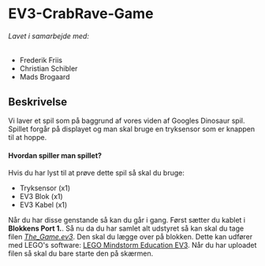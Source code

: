 # EV3-CrabRave-Game
###### Lavet i samarbejde med:
- Frederik Friis
- Christian Schibler
- Mads Brogaard

## Beskrivelse
Vi laver et spil som på baggrund af vores viden af Googles Dinosaur spil. Spillet forgår på displayet og man skal bruge en tryksensor som er knappen til at hoppe. 


#### Hvordan spiller man spillet?
Hvis du har lyst til at prøve dette spil så skal du bruge:
- Tryksensor (x1)
- EV3 Blok (x1)
- EV3 Kabel (x1)

Når du har disse genstande så kan du går i gang. Først sætter du kablet i **Blokkens Port 1.**. Så nu da du har samlet alt udstyret så kan skal du tage filen [*The_Game.ev3*](docs/EV3-CrabRave-Game/The_Game.ev3). Den skal du lægge over på blokken. Dette kan udfører med LEGO's software: [LEGO Mindstorm Education EV3](https://education.lego.com/en-us/downloads/mindstorms-ev3/software). Når du har uploadet filen så skal du bare starte den på skærmen. 
